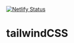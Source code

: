 [![Netlify Status](https://api.netlify.com/api/v1/badges/129db43d-7bdf-4228-b3d5-63d088bafb77/deploy-status)](https://app.netlify.com/sites/bitwarden/deploys)

# tailwindCSS


